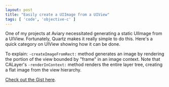 ```yaml
---
layout: post
title: "Easily create a UIImage from a UIView"
tags: [ 'code', 'objective-c' ]
---
```


One of my projects at Aviary necessitated generating a static UIImage from a UIView. Fortunately, Quartz makes it really simple to do this. Here's a quick category on UIView showing how it can be done.

To explain: `-createImageFromRect:` method generates an image by rendering the portion of the view bounded by "frame" in an image context. Note that CALayer's `-renderInContext:`	 method renders the entire layer tree, creating a flat image from the view hierarchy.

<a href="https://gist.github.com/1181935">Check out the Gist here</a>.
